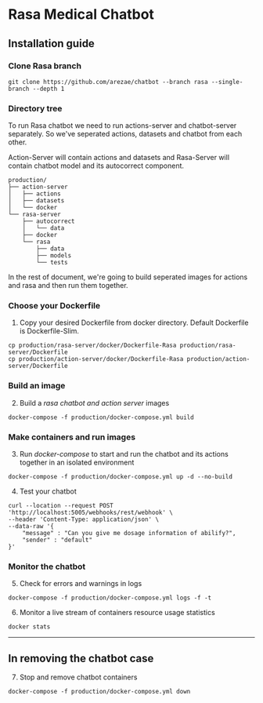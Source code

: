 ﻿# Rasa Medical Chatbot

## Installation guide

### **Clone Rasa branch**
```
git clone https://github.com/arezae/chatbot --branch rasa --single-branch --depth 1
```

### **Directory tree**

To run Rasa chatbot we need to run actions-server and chatbot-server separately. So we've seperated actions, datasets and chatbot from each other.

Action-Server will contain actions and datasets and Rasa-Server will contain chatbot model and its autocorrect component.

```
production/
├── action-server
│   ├── actions
│   ├── datasets
│   └── docker
└── rasa-server
    ├── autocorrect
    │   └── data
    ├── docker
    └── rasa
        ├── data
        ├── models
        └── tests
```
In the rest of document, we're going to build seperated images for actions and rasa and then run them together.

### **Choose your Dockerfile**

1. Copy your desired Dockerfile from docker directory. Default Dockerfile is Dockerfile-Slim.
```
cp production/rasa-server/docker/Dockerfile-Rasa production/rasa-server/Dockerfile
cp production/action-server/docker/Dockerfile-Rasa production/action-server/Dockerfile
```

### **Build an image**

2. Build a *rasa chatbot and action server* images

```
docker-compose -f production/docker-compose.yml build
```

### **Make containers and run images**

3. Run *docker-compose* to start and run the chatbot and its actions together in an isolated environment
```
docker-compose -f production/docker-compose.yml up -d --no-build
```

4. Test your chatbot
```
curl --location --request POST 'http://localhost:5005/webhooks/rest/webhook' \
--header 'Content-Type: application/json' \
--data-raw '{
    "message" : "Can you give me dosage information of abilify?",
    "sender" : "default"
}'
```



### **Monitor the chatbot**

5. Check for errors and warnings in logs
```
docker-compose -f production/docker-compose.yml logs -f -t
```

6. Monitor a live stream of containers resource usage statistics
```
docker stats
```

---

## In removing the chatbot case

7. Stop and remove chatbot containers
```
docker-compose -f production/docker-compose.yml down
```
